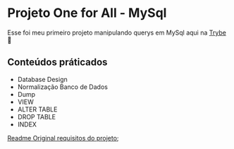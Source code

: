 # Projeto One for All - MySql

Esse foi meu primeiro projeto manipulando querys em MySql aqui na [Trybe](https://www.betrybe.com/):rocket:

## Conteúdos práticados

- Database Design
- Normalização Banco de Dados
- Dump
- VIEW
- ALTER TABLE
- DROP TABLE
- INDEX

[Readme Original requisitos do projeto](https://github.com/lucasquearis/project-mysql-one-for-all/blob/master/readmeOriginalProject.md);
